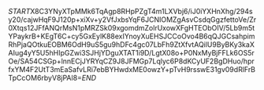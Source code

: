 $START$X8C3YNyXTpMMk6TqAgp8RHpPZgT4m1LXVbj6/iJ0iYXHnXhg/294sy20/cajwHqF9J120p+xiXv+y2VfJxbsYqF6JCNIOMZgAsvCsdqGgzfettoVe/Zr0Xtqs12JFfANQrMsN1pMRZSk09xgomdmZolrUxowXFgHTEObOIV/5Lb9m5tYPaykrB+KEgT6C+cy5GxEylK88exIYnoyXuEHSJCCoOvo4B6qQJGCsahpimRhPjaQOtkuEOBM6OdH9uS5gu9hDFc4gc07LbFh9ZtXfvtAQilU9ByBKy3kaXAIug4yY5U5hHIpGZwi3SJHjYDguXTAT1i9D/LgtX08o+P0NxMyBjFFLk6OS5rOe/SA54CSGp+lnnECjJYRYqCZ9J8JFMGp7Lqlyc6P8dKCyUF2BgDHuo/hprfxYM4F2UtT3mEaSafvLRi7ebBYHwdxME0owzY+pTvH9rsswE31gv09dRlFrBTpCcOM6rbyV8jPAl8=$END$